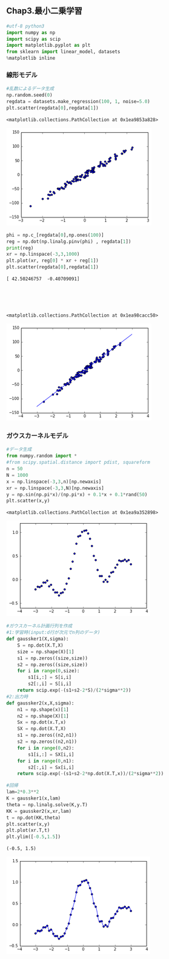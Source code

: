 
## Chap3.最小二乗学習


```python
#utf-8 python3
import numpy as np
import scipy as scip
import matplotlib.pyplot as plt
from sklearn import linear_model, datasets
%matplotlib inline
```

### 線形モデル


```python
#乱数によるデータ生成
np.random.seed(0)
regdata = datasets.make_regression(100, 1, noise=5.0)
plt.scatter(regdata[0],regdata[1])
```




    <matplotlib.collections.PathCollection at 0x1ea9853a828>




![png](output_3_1.png)



```python
phi = np.c_[regdata[0],np.ones(100)]
reg = np.dot(np.linalg.pinv(phi) , regdata[1])
print(reg)
xr = np.linspace(-3,3,1000)
plt.plot(xr, reg[0] * xr + reg[1])
plt.scatter(regdata[0],regdata[1])
```

    [ 42.50246757  -0.40709091]
    




    <matplotlib.collections.PathCollection at 0x1ea98cacc50>




![png](output_4_2.png)


### ガウスカーネルモデル


```python
#データ生成
from numpy.random import *
#from scipy.spatial.distance import pdist, squareform
n = 50
N = 1000
x = np.linspace(-3,3,n)[np.newaxis]
xr = np.linspace(-3,3,N)[np.newaxis]
y = np.sin(np.pi*x)/(np.pi*x) + 0.1*x + 0.1*rand(50)
plt.scatter(x,y)
```




    <matplotlib.collections.PathCollection at 0x1ea9a352898>




![png](output_6_1.png)



```python
#ガウスカーネル計画行列を作成
#1:学習時(input:d行が次元でn列のデータ)
def gaussker1(X,sigma):
    S = np.dot(X.T,X)
    size = np.shape(X)[1]
    s1 = np.zeros((size,size))
    s2 = np.zeros((size,size))
    for i in range(0,size):
        s1[i,:] = S[i,i] 
        s2[:,i] = S[i,i]
    return scip.exp(-(s1+s2-2*S)/(2*sigma**2))
#2:出力時
def gaussker2(x,X,sigma):
    n1 = np.shape(x)[1]
    n2 = np.shape(X)[1]
    Sx = np.dot(x.T,x)
    SX = np.dot(X.T,X)
    s1 = np.zeros((n2,n1))
    s2 = np.zeros((n2,n1))
    for i in range(0,n2):
        s1[i,:] = SX[i,i]
    for i in range(0,n1):
        s2[:,i] = Sx[i,i]
    return scip.exp(-(s1+s2-2*np.dot(X.T,x))/(2*sigma**2))
```


```python
#回帰
lam=2*0.3**2
K = gaussker1(x,lam)
theta = np.linalg.solve(K,y.T)
KK = gaussker2(x,xr,lam)
t = np.dot(KK,theta)
plt.scatter(x,y)
plt.plot(xr.T,t)
plt.ylim([-0.5,1.5])
```




    (-0.5, 1.5)




![png](output_8_1.png)


